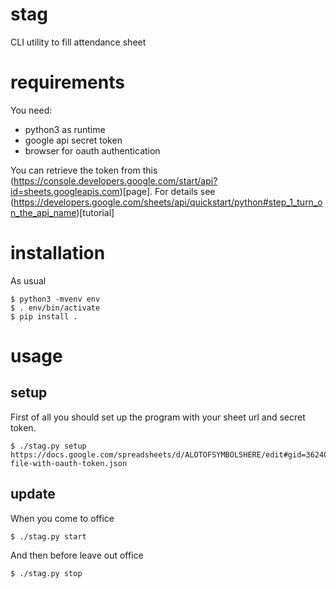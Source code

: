 # stag
CLI utility to fill attendance sheet

# requirements

You need: 
 - python3 as runtime
 - google api secret token
 - browser for oauth authentication
 
You can retrieve the token from this (https://console.developers.google.com/start/api?id=sheets.googleapis.com)[page].
For details see (https://developers.google.com/sheets/api/quickstart/python#step_1_turn_on_the_api_name)[tutorial]

# installation
As usual

    $ python3 -mvenv env
    $ . env/bin/activate
    $ pip install .
    
# usage

## setup
First of all you should set up the program with your sheet url and secret token.

    $ ./stag.py setup https://docs.google.com/spreadsheets/d/ALOTOFSYMBOLSHERE/edit#gid=362406503 file-with-oauth-token.json
    
## update
When you come to office

    $ ./stag.py start
    
And then before leave out office

    $ ./stag.py stop
